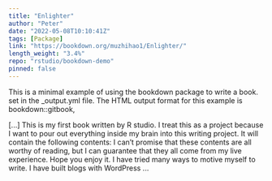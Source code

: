 ```yaml
---
title: "Enlighter"
author: "Peter"
date: "2022-05-08T10:10:41Z"
tags: [Package]
link: "https://bookdown.org/muzhihao1/Enlighter/"
length_weight: "3.4%"
repo: "rstudio/bookdown-demo"
pinned: false
---
```


<p>This is a minimal example of using the bookdown package to write a book.
set in the _output.yml file.
The HTML output format for this example is bookdown::gitbook,</p> [...] This is my first book written by R studio. I treat this as a project because I want to pour out everything inside my brain into this writing project. It will contain the following contents: I can’t promise that these contents are all worthy of reading, but I can guarantee that they all come from my live experience. Hope you enjoy it. I have tried many ways to motive myself to write. I have built blogs with WordPress ...
